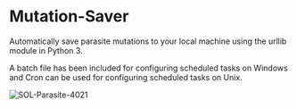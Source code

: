 # Mutation-Saver
Automatically save parasite mutations to your local machine using the urllib module in Python 3.

A batch file has been included for configuring scheduled tasks on Windows and Cron can be used for configuring scheduled tasks on Unix.

![SOL-Parasite-4021](https://user-images.githubusercontent.com/49985259/152221320-66d4988c-f303-452d-be21-10136d8b9445.gif)
